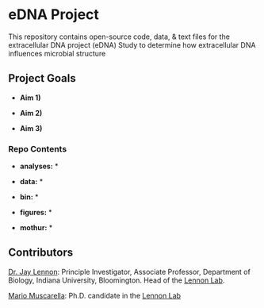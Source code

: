 eDNA Project
==========

This repository contains open-source code, data, & text files for the extracellular DNA project (eDNA)
Study to determine how extracellular DNA influences microbial structure

## Project Goals

* **Aim 1)**

* **Aim 2)**

* **Aim 3)**

### Repo Contents

* **analyses:**
	*

* **data:**
	*

* **bin:**
	*

* **figures:**
  *

* **mothur:**
  *

## Contributors

[Dr. Jay Lennon](http://www.indiana.edu/~microbes/people.php): Principle Investigator, Associate Professor, Department of Biology, Indiana University, Bloomington. Head of the [Lennon Lab](http://www.indiana.edu/~microbes/people.php).

[Mario Muscarella](http://mmuscarella.github.io/): Ph.D. candidate in the [Lennon Lab](http://www.indiana.edu/~microbes/people.php)
